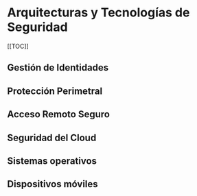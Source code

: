 # Arquitecturas y Tecnologías de Seguridad

[[TOC]]

## Gestión de Identidades

## Protección Perimetral

## Acceso Remoto Seguro

## Seguridad del Cloud

## Sistemas operativos

## Dispositivos móviles
